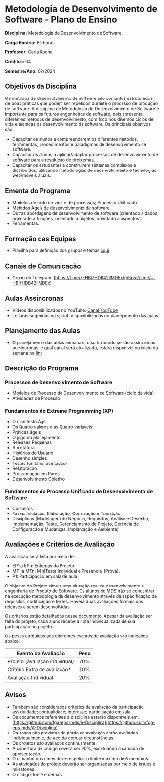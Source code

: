 # Metodologia de Desenvolvimento de Software - Plano de Ensino

**Disciplina:** Metodologia de Desenvolvimento de Software

**Carga Horária:** 60 horas

**Professor:** Carla Rocha

**Créditos:** 04

**Semestre/Ano:** 02/2024

## Objetivos da Disciplina

Os métodos de desenvolvimento de software são conjuntos estruturados de boas práticas que podem ser repetidos durante o processo de produção de software. A disciplina de Metodologia de Desenvolvimento de Software é importante para os futuros engenheiros de software, pois apresenta diferentes métodos de desenvolvimento, com foco nos diversos ciclos de vida e técnicas de desenvolvimento de software. Os principais objetivos são:

- Capacitar os alunos a compreenderem os diferentes métodos, ferramentas, procedimentos e paradigmas de desenvolvimento de software.
- Capacitar os alunos a aplicar/adaptar processos de desenvolvimento de software para a resolução de problemas.
- Capacitar os estudantes a construírem sistemas complexos e distribuídos, utilizando metodologias de desenvolvimento e tecnologias web/móveis atuais.

## Ementa do Programa

- Modelos de ciclo de vida e de processos; Processo Unificado.
- Métodos Ágeis de desenvolvimento de software.
- Outras abordagens de desenvolvimento de software (orientado a dados, orientado a funções, orientado a objetos, orientado a aspectos).
- Ferramentas.

## Formação das Equipes

- Planilha para definição dos grupos e temas [aqui](https://docs.google.com/spreadsheets/d/1vxJOSIyCZ3s0dIjUF1dY0oib2Jlb7Q86vU95ZM0VfC4/edit?usp=sharing)

## Canais de Comunicação

- Grupo do Telegram: [https://t.me/+-HBi7HDB42llMDEx](https://t.me/+-HBi7HDB42llMDEx)

## Aulas Assíncronas

- Vídeos disponibilizados no YouTube: [Canal YouTube](https://www.youtube.com/channel/UC_VXpS5GIL8NdJNkwNeAorw/videos?view_as=subscriber)
- Leituras sugeridas na sprint: disponibilizadas no planejamento das aulas

## Planejamento das Aulas

- O planejamento das aulas semanais, discriminando se são assíncronas ou síncronas, e qual canal será atualizado, estará disponível no início da semana no [link](https://docs.google.com/document/d/1CI8ty75dFyb9xw1olZELF7zkANb_POgEidcXgrMdviw/edit?usp=sharing)

## Descrição do Programa

### Processos de Desenvolvimento de Software

- Modelos de Processo de Desenvolvimento de Software (ciclo de vida)
- Atividades de Processo

### Fundamentos do Extreme Programming (XP)

- O manifesto Ágil
- Os Quatro valores e as Quatro variáveis
- Práticas ágeis
- O jogo do planejamento
- Releases Pequenas
- A metáfora
- Histórias do Usuário
- Desenho simples
- Testes (unitário, aceitação)
- Refatoração
- Programação em Pares
- Desenvolvimento Coletivo

### Fundamentos do Processo Unificado de Desenvolvimento de Software

- Conceitos
- Fases: Iniciação, Elaboração, Construção e Transição
- Disciplinas (Modelagem de Negócio, Requisitos, Análise e Desenho, Implementação, Teste, Gerenciamento de Projeto, Gerência de Configuração e Mudanças, Implantação e Ambiente)

## Avaliações e Critérios de Avaliação

A avaliação será feita por meio de:

- EP1 a EPn: Entregas do Projeto.
- MT1 a MTn: MiniTeste Individual e Presencial (Prova).
- P1: Participação em sala de aula

O objetivo do Projeto simula uma situação real de desenvolvimento e engenharia de Produto de Software. Os alunos de MDS irão se concentrar na execução metodologia de desenvolvimento através da especificação de requisitos, codificação e testes. Haverá duas avaliações formais das releases a serem desenvolvidas.

Os critérios estão detalhados nesse [documento]([./Criterios.pdf](https://github.com/fga-eps-mds/Qualifying-Software-Engineers-Undergraduates-in-DevOps/blob/main/ebook/src/1_Introdução/Criterios.pdf)). Apesar da avaliação ser feita do projeto, cada aluno recebe a nota individualizada de sua participação no projeto.

Os pesos atribuídos aos diferentes eventos de avaliação são indicados abaixo.

| Evento da Avaliação | Peso |
| ------ | ------ |
| Projeto (avaliação individual) | 70% |
| Critério Extra de avaliação* | 10% |
| Avaliação Individual | 20% |

## Avisos

- Também são considerados critérios de avaliação da participação: assiduidade; pontualidade; interesse; participação em sala.
- Os documentos referentes à disciplina estarão disponíveis em: [https://github.com/fga-eps-mds/A-Disciplina](https://github.com/fga-eps-mds/A-Disciplina)
- Os casos não previstos de perda de avaliação serão avaliados individualmente, de acordo com as circunstâncias.
- Os projetos são avaliados continuamente.
- A cobertura de código deverá ser 90%, excetuando a camada de apresentação.
- O tamanho dos times deve respeitar o limite máximo de 6 membros.
- As atividades do projeto deverão ser organizadas por meio de issues e milestones.
- O código-fonte e demais
